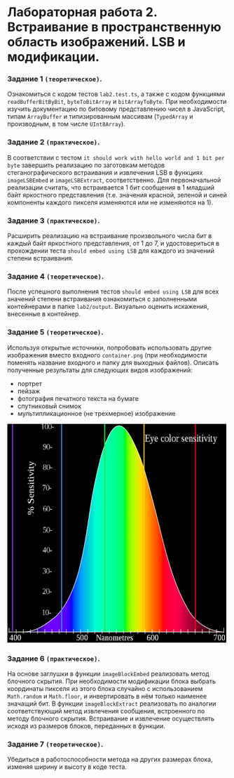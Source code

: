 # Лабораторная работа 2. Встраивание в пространственную область изображений. LSB и модификации.

### Задание 1 `(теоретическое)`.

Ознакомиться с кодом тестов `lab2.test.ts`, а также с кодом функциями `readBufferBitByBit`, `byteToBitArray` и `bitArrayToByte`. При необходимости изучить документацию по битовому представлению чисел в JavaScript, типам `ArrayBuffer` и типизированным массивам (`TypedArray` и производным, в том числе `UInt8Array`).

### Задание 2 `(практическое)`.

В соответствии с тестом `it should work with hello world and 1 bit per byte` завершить реализацию по заготовкам методов стеганографического встраивания и извлечения LSB в функциях `imageLSBEmbed` и `imageLSBExtract`, соответственно. Для первоначальной реализации считать, что встраивается 1 бит сообщения в 1 младший байт яркостного представления (т.е. значения красной, зеленой и синей компоненты каждого пикселя изменяются или не изменяются на 1).

### Задание 3 `(практическое)`.

Расширить реализацию на встраивание произвольного числа бит в каждый байт яркостного представления, от 1 до 7, и удостовериться в прохождении теста `should embed using LSB` для каждого из значений степени встраивания.

### Задание 4 `(теоретическое)`.

После успешного выполнения тестов `should embed using LSB` для всех значений степени встраивания ознакомиться с заполненными контейнерами в папке `lab2/output`. Визуально оценить искажения, внесенные в контейнер.

### Задание 5 `(теоретическое)`.

Используя открытые источники, попробовать использовать другие изображения вместо входного `container.png` (при необходимости поменять название входного и папку для выходных файлов). Описать полученные результаты для следующих видов изображений:

- портрет
- пейзаж
- фотография печатного текста на бумаге
- спутниковый снимок
- мультипликационное (не трехмерное) изображение

<img alt="Color sensitivity" height="500" src="color_sensitivity.png" width="500"/>


### Задание 6 `(практическое)`.

На основе заглушки в функции `imageBlockEmbed` реализовать метод блочного скрытия. При необходимости модификации блока выбрать координаты пикселя из этого блока случайно с использованием `Math.random` и `Math.floor`, и инвертировать в нём только наименее значащий бит. В функции `imageBlockExtract` реализовать по аналогии соответствующий метод извлечения сообщения, встроенного по методу блочного скрытия. Встраивание и извлечение осуществлять исходя из размеров блоков, переданных в функции.

### Задание 7 `(теоретическое)`.

Убедиться в работоспособности метода на других размерах блока, изменяя ширину и высоту в коде теста.
